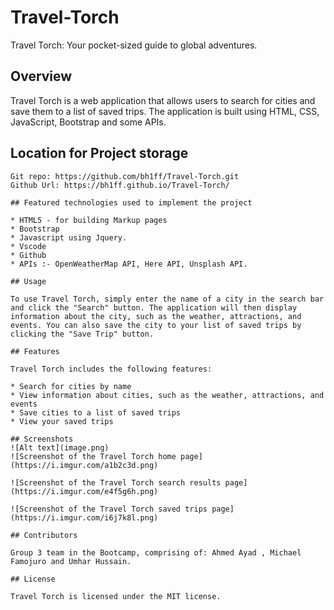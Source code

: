 # Travel-Torch
Travel Torch: Your pocket-sized guide to global adventures.

## Overview

Travel Torch is a web application that allows users to search for cities and save them to a list of saved trips. The application is built using HTML, CSS, JavaScript, Bootstrap and some APIs.

## Location for Project storage
```
Git repo: https://github.com/bh1ff/Travel-Torch.git
Github Url: https://bh1ff.github.io/Travel-Torch/

## Featured technologies used to implement the project

* HTML5 - for building Markup pages
* Bootstrap
* Javascript using Jquery.
* Vscode
* Github
* APIs :- OpenWeatherMap API, Here API, Unsplash API.

## Usage

To use Travel Torch, simply enter the name of a city in the search bar and click the "Search" button. The application will then display information about the city, such as the weather, attractions, and events. You can also save the city to your list of saved trips by clicking the "Save Trip" button.

## Features

Travel Torch includes the following features:

* Search for cities by name
* View information about cities, such as the weather, attractions, and events
* Save cities to a list of saved trips
* View your saved trips

## Screenshots
![Alt text](image.png)
![Screenshot of the Travel Torch home page](https://i.imgur.com/a1b2c3d.png)

![Screenshot of the Travel Torch search results page](https://i.imgur.com/e4f5g6h.png)

![Screenshot of the Travel Torch saved trips page](https://i.imgur.com/i6j7k8l.png)

## Contributors

Group 3 team in the Bootcamp, comprising of: Ahmed Ayad , Michael Famojuro and Umhar Hussain.

## License

Travel Torch is licensed under the MIT license.

```

